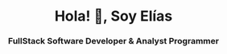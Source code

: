 <h1 align="center">Hola! 👋, Soy Elías</h1>
<h3 align="center">FullStack Software Developer & Analyst Programmer</h3>

 
